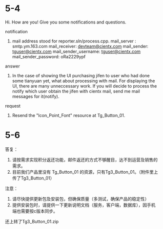 # 5-4
Hi. How are you! Give you some notifications and questions.

notification
1. mail address stood for reporter.sln/process.cpp.
mail_server : smtp.ym.163.com
mail_receiver: devteam@cientx.com
mail_sender: tguser@cientx.com
mail_sender_username: tguser@cientx.com
mail_sender_password: oRa2229ypf

answer
1. In the case of showing the UI purchasing jifen to user who had done some tianyuan yet, what about processing with mail.
   For displaying the UI, there are many unneccessary work.
   If you will decide to process the notify which user obtain the jifen with cientx mail,
   send me mail messages for it(notify).

request
1. Resend the "Icon_Point_Font" resource at Tg_Button_01.

# 5-6
答复：
1. 请按需求实现积分返还功能，邮件返还的方式不够醒目，达不到运营及销售的需求。
2. 目前我们产品里没有 Tg_Button_01 的资源，只有Tg3_Button_01。（附件里上传了Tg3_Button_01）

注意：
1. 请尽快提供更新包及安装包，但确保质量（多测试，确保产品的稳定性）
2. 提供安装包时，请提供一下更新说明文档（服务，客户端，数据库），因手机端也需要按c版本同步。

还上转了Tg3_Button_01.zip
